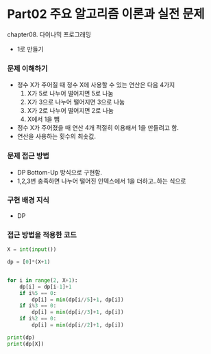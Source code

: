 # Part02 주요 알고리즘 이론과 실전 문제
chapter08. 다이나믹 프로그래밍
- 1로 만들기

### 문제 이해하기
- 정수 X가 주어질 때 정수 X에 사용할 수 있는 연산은 다음 4가지
    1. X가 5로 나누어 떨어지면 5로 나눔
    2. X가 3으로 나누어 떨어지면 3으로 나눔
    3. X가 2로 나누어 떨어지면 2로 나눔
    4. X에서 1을 뺌
- 정수 X가 주어졌을 때 연산 4개 적절히 이용해서 1을 만들려고 함.
- 연산을 사용하는 횟수의 최솟값.
### 문제 접근 방법
- DP Bottom-Up 방식으로 구현함.
- 1,2,3번 충족하면 나누어 떨어진 인덱스에서 1을 더하고..하는 식으로

### 구현 배경 지식
- DP

### 접근 방법을 적용한 코드
```python
X = int(input())

dp = [0]*(X+1)


for i in range(2, X+1):
    dp[i] = dp[i-1]+1
    if i%5 == 0:
        dp[i] = min(dp[i//5]+1, dp[i])
    if i%3 == 0:
        dp[i] = min(dp[i//3]+1, dp[i])
    if i%2 == 0:
        dp[i] = min(dp[i//2]+1, dp[i])

print(dp)
print(dp[X])
```
